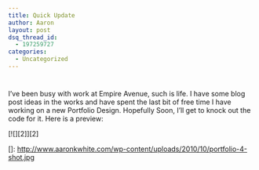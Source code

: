 ```yaml
---
title: Quick Update
author: Aaron
layout: post
dsq_thread_id:
  - 197259727
categories:
  - Uncategorized
---
```

# 

I’ve been busy with work at Empire Avenue, such is life. I have some blog post ideas in the works and have spent the last bit of free time I have working on a new Portfolio Design. Hopefully Soon, I’ll get to knock out the code for it. Here is a preview:

[![][2]][2]

 []: http://www.aaronkwhite.com/wp-content/uploads/2010/10/portfolio-4-shot.jpg